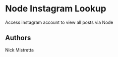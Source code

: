 # Node Instagram Lookup
Access instagram account to view all posts via Node

## Authors
Nick Mistretta
